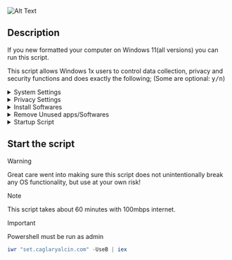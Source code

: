 ![Alt Text](https://github.com/caglaryalcin/caglaryalcin/blob/main/after-format/main.gif)

## Description

If you new formatted your computer on Windows 11(all versions) you can run this script. 

This script allows Windows 1x users to control data collection, privacy and security functions and does exactly the following; (Some are optional: <kbd>y/n</kbd>)

<details><summary>System Settings</summary>&nbsp;
  
![image](https://github.com/user-attachments/assets/df445708-a6eb-4cc0-9a64-fd5983d0a502)
  
- It asks if you want region change to turkey
- It asks if you want change your hostname
- It asks if you want disable windows defender
- It asks if you want date format and keyboard layout
- It asks you to select all folder views in the explorer as 'Details' and set the separator settings as shown by the arrows in the picture

![image](https://github.com/user-attachments/assets/6a5a335f-1ffe-4427-94a0-75d01204668e)

- Ask if you want to add a "startup" task to run at startup (recommended)
- Get the old classic right-click context menu
- Taskbar aligns left
- Disabling gallery folder
- Desktop button in taskbar is enabled
- Disabling sync your settings
- Disabling spotligt
- Disabling toast and apps notifications on lock screen
- Disabling windows media player diagnostics
- Disabling extension of windows search with bing
- Default old photo viewer
- Setting dark mode for applications
- Setting dark mode for system
- Setting control panel view to large icons
- Disabling user interface and device recognition features
- Enabling numlock after startup
- Disabling windows beep sound
- Disabling ipv6 stack
- Disabling virtual ethernet adapters
- Setting cloud flare dns
- Configuring windows explorer settings
- Expanding for file explorer
- Hiding recycle bin shortcut from desktop
- Disabling hiberfil.sys
- Disabling display and sleep mode timeouts
- Disabling updates for other microsoft products
- Disabling cortana
- Disabling bing search in start menu
- Disabling smartscreen filter
- Disabling sensors
- Disabling tailored experiences
- Disabling xbox features
- Disabling blocking of downloaded files
- Disabling nightly wake-up for automatic maintenance
- Disabling storage sense
- Disabling built-in adobe flash in ie and edge
- Disabling edge preload
- Disabling internet explorer first run wizard
- Disabling windows media player online access
- Disabling action center (notification center)
- Disabling system restore for system drive
- Setting low uac level
- Removing unnecessary tasks
- Enabling clearing of recent files on exit
- Disabling recent files lists
- Disabling search for app in store for unknown extensions
- Hiding 'recently added' list from the start menu
- Stopping and disabling unnecessary services
- Disabling news and interest on taskbar
- Hiding people icon from taskbar
- Hiding taskview icon from taskbar
- Hiding multitaskview icon from taskbar
- Showing small icons in taskbar
- Hiding taskbar search
- Removing chat from taskbar
- Removing widgets from taskbar
- Enabling telnet client
- Setting automatic kill of unsaved changes when trying to log out, restart or close

![image](https://github.com/user-attachments/assets/869227a1-a299-4e20-8450-b0ba279409ff)

- Unpinning all start menu tiles

</details>

<details><summary>Privacy Settings</summary>&nbsp;

![image](https://github.com/user-attachments/assets/ed4a0085-fe62-4e33-967a-4a3a1ccdd812)

- Disabling telemetry
- Blocking telemetry in host file
- Disabling feedback
- Disabling activity history
- Disabling clipboard history
- Disabling user steps recorder
- Turning off text suggestions for hardware keyboard
- Disabling app launch tracking
- Disabling website access to language list
- Stopping and disabling Connected User Experiences and Telemetry service
- Disabling advertising ID
- Disabling Wi-Fi Sense
- Disabling application suggestions
- Disabling UWP apps background access
- Disabling access to voice activation from UWP apps
- Disabling access to notifications from UWP apps
- Disabling access to account info from UWP apps
- Disabling access to contacts from UWP apps
- Disabling access to calendar from UWP apps
- Disabling access to phone calls from UWP apps
- Disabling access to call history from UWP apps
- Disabling access to email from UWP apps
- Disabling access to tasks from UWP apps
- Disabling access to messaging from UWP apps
- Disabling access to radios from UWP apps
- Disabling access to other devices from UWP apps
- Disabling access to diagnostic information from UWP apps
- Disabling access to libraries and file system from UWP apps
- Disabling UWP apps swap file
- Disabling automatic maps updates
- Disabling windows update automatic restart
- Disabling windows update automatic downloads

</details>
<details><summary>Install Softwares</summary>&nbsp;

![image](https://github.com/user-attachments/assets/048bf752-293e-474e-944d-f15fe9dcecb6)

> 💡It asks if you want to install the following softwares or not. If an error is received while loading packets with chocolatey, it will try to load them with winget.

![image](https://github.com/user-attachments/assets/88b71d2a-3e78-4ecf-aeb8-df98f7952a3d)

- Chrome
- Brave
- Firefox
- Steam
- Epic Games
- HWMonitor
- CrystalDisk Info
- VMware Workstation
- VirtualBox
- Signal
- VSCode (with extensions)
- Notepad
- Windows SDK
- Node.js
- Python
- Git
- AnyDesk
- Terminal
- Speedtest cli
- GitHub
- VLC
- TreeSize
- Total Commander
- Wireshark
- Deluge
- DBeaver
- Cryptomator
- Microsoft Teams
- SteelSeries
- Java
- 7zip
- Lightshot
- Twinkle Tray
- Codec Pack Mega
- Malwarebytes
- Internet Download Manager
- Cloudflare Warp
- OpenRGB
- Tailscale
- WinFsp for Cryptomator
- NVCleanstall
- Nvidia Inspector
- Rufus
- Regshot

</details>

<details><summary>Remove Unused apps/Softwares</summary>&nbsp;

![image](https://github.com/user-attachments/assets/6166868e-7eef-4012-b530-ee6c10eb6674)

- Uninstalling default third party applications
- It asks if you want disable Microsoft Copilot.
- Uninstalling windows media player
- Uninstalling work folders client
- Uninstalling microsoft XPS document writer
- Removing default fax printer
- Uninstalling windows fax and scan services
- Removing 3D folders
- Microsoft edge privacy settings are being adjusted
- It asks if you want remove unnecessary tasks
- It asks if you want uninstall windows onedrive
- It asks if you want uninstall windows edge

</details>

<details><summary>Startup Script</summary>&nbsp;

![image](https://github.com/user-attachments/assets/b2cc1a6e-7354-4f0b-a572-6a181bcd2a43)

> [!TIP]
> This script adds a task named 'startup' to the task scheduler. This task does exactly the following;

> [!IMPORTANT]  
> startup task > This task starts 3 minutes after the computer is turned on, runs again every 3 hours and performs the following operations.

- Time zone is set to Turkey
- Language bar is set to appear in the taskbar
- It does expand for file explorer ribbon
- It does removing stick keys
- f12 is disabled for snipping tool
- It does remove toggle keys
- It does remove unnecessary tasks(update and such) in task scheduler
- It does remove windows defender icon in taskbar
- Disables unnecessary applications that open on connection
- It does remove microsoft edge updates in task scheduler
- It does remove google chrome updates in task scheduler
- It does enable shot desktop button
- Sync windows localtime

> upgrade-packages > This task runs 3 minutes after the computer is turned on and performs the following operations.

- Updates all applications and packages with winget.

</details>

## Start the script
> [!WARNING]  
> Great care went into making sure this script does not unintentionally break any OS functionality, but use at your own risk!

> [!NOTE]  
> This script takes about 60 minutes with 100mbps internet.

> [!IMPORTANT]  
> Powershell must be run as admin

```powershell
iwr "set.caglaryalcin.com" -UseB | iex
```
